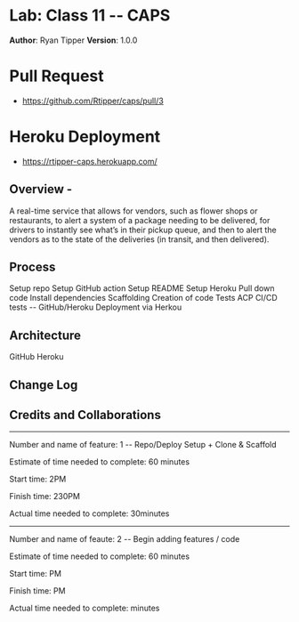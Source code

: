 # Lab: Class 11  -- CAPS

**Author**: Ryan Tipper
**Version**: 1.0.0

# Pull Request
- https://github.com/Rtipper/caps/pull/3

# Heroku Deployment
- https://rtipper-caps.herokuapp.com/

## Overview - 
A real-time service that allows for vendors, such as flower shops or restaurants, to alert a system of a package needing to be delivered, for drivers to instantly see what’s in their pickup queue, and then to alert the vendors as to the state of the deliveries (in transit, and then delivered).

## Process
Setup repo
Setup GitHub action
Setup README
Setup Heroku
Pull down code
Install dependencies
Scaffolding
Creation of code
Tests
ACP
CI/CD tests -- GitHub/Heroku
Deployment via Herkou

## Architecture
GitHub
Heroku

## Change Log


## Credits and Collaborations

------

Number and name of feature: 1 -- Repo/Deploy Setup + Clone & Scaffold

Estimate of time needed to complete: 60 minutes

Start time: 2PM

Finish time: 230PM

Actual time needed to complete:  30minutes

----------------------------------

Number and name of feaute: 2 -- Begin adding features / code

Estimate of time needed to complete: 60 minutes

Start time: PM

Finish time: PM

Actual time needed to complete:  minutes
